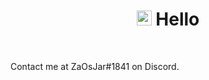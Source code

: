 <h1 align="center"><img src="https://raw.githubusercontent.com/MartinHeinz/MartinHeinz/master/wave.gif" width="24px"> Hello</h1>

<br>
<p>
Contact me at ZaOsJar#1841 on Discord. <br>
</p>

